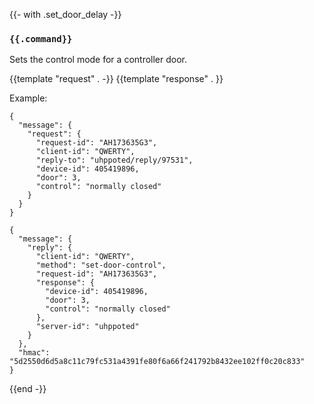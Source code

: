 {{- with .set_door_delay -}}
### `{{.command}}`

Sets the control mode for a controller door.

{{template "request"  . -}}
{{template "response" . }}

Example:
```
{
  "message": {
    "request": {
      "request-id": "AH173635G3",
      "client-id": "QWERTY",
      "reply-to": "uhppoted/reply/97531",
      "device-id": 405419896,
      "door": 3,
      "control": "normally closed"
    }
  }
}

{
  "message": {
    "reply": {
      "client-id": "QWERTY",
      "method": "set-door-control",
      "request-id": "AH173635G3",
      "response": {
        "device-id": 405419896,
        "door": 3,
        "control": "normally closed"
      },
      "server-id": "uhppoted"
    }
  },
  "hmac": "5d2550d6d5a8c11c79fc531a4391fe80f6a66f241792b8432ee102ff0c20c833"
}
```
{{end -}}


